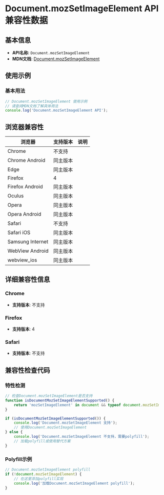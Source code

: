 # Document.mozSetImageElement API 兼容性数据

## 基本信息

- **API名称**: `Document.mozSetImageElement`
- **MDN文档**: [Document.mozSetImageElement](https://developer.mozilla.org/docs/Web/API/Document/mozSetImageElement)

## 使用示例

### 基本用法

```javascript
// Document.mozSetImageElement 使用示例
// 请查阅MDN文档了解具体用法
console.log('Document.mozSetImageElement API');
```

## 浏览器兼容性

| 浏览器 | 支持版本 | 说明 |
|--------|----------|------|
| Chrome | 不支持 |  |
| Chrome Android | 同主版本 |  |
| Edge | 同主版本 |  |
| Firefox | 4 |  |
| Firefox Android | 同主版本 |  |
| Oculus | 同主版本 |  |
| Opera | 同主版本 |  |
| Opera Android | 同主版本 |  |
| Safari | 不支持 |  |
| Safari iOS | 同主版本 |  |
| Samsung Internet | 同主版本 |  |
| WebView Android | 同主版本 |  |
| webview_ios | 同主版本 |  |

## 详细兼容性信息

### Chrome

- **支持版本**: 不支持

### Firefox

- **支持版本**: 4

### Safari

- **支持版本**: 不支持

## 兼容性检查代码

### 特性检测

```javascript
// 检查Document.mozSetImageElement是否支持
function isDocumentMozSetImageElementSupported() {
    return 'mozSetImageElement' in document && typeof document.mozSetImageElement === 'function';
}

if (isDocumentMozSetImageElementSupported()) {
    console.log('Document.mozSetImageElement 支持');
    // 使用Document.mozSetImageElement
} else {
    console.log('Document.mozSetImageElement 不支持，需要polyfill');
    // 加载polyfill或使用替代方案
}
```

### Polyfill示例

```javascript
// Document.mozSetImageElement polyfill
if (!document.mozSetImageElement) {
    // 在这里添加polyfill实现
    console.log('加载Document.mozSetImageElement polyfill');
}
```

